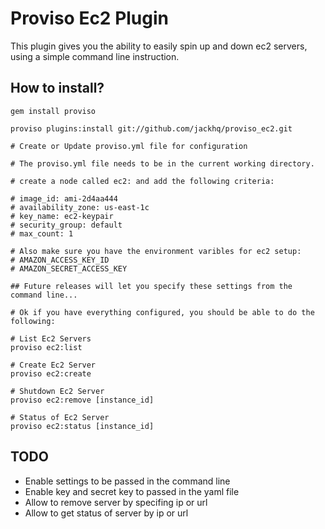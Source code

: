 # Proviso Ec2 Plugin

This plugin gives you the ability to easily spin up and down ec2 servers, 
using a simple command line instruction.

## How to install?

    gem install proviso
    
    proviso plugins:install git://github.com/jackhq/proviso_ec2.git
    
    # Create or Update proviso.yml file for configuration 
    
    # The proviso.yml file needs to be in the current working directory.
    
    # create a node called ec2: and add the following criteria:
    
    # image_id: ami-2d4aa444
    # availability_zone: us-east-1c
    # key_name: ec2-keypair
    # security_group: default
    # max_count: 1
    
    # Also make sure you have the environment varibles for ec2 setup:
    # AMAZON_ACCESS_KEY_ID
    # AMAZON_SECRET_ACCESS_KEY
    
    ## Future releases will let you specify these settings from the command line...
    
    # Ok if you have everything configured, you should be able to do the following:
    
    # List Ec2 Servers
    proviso ec2:list
  
    # Create Ec2 Server
    proviso ec2:create
    
    # Shutdown Ec2 Server
    proviso ec2:remove [instance_id]
    
    # Status of Ec2 Server
    proviso ec2:status [instance_id]
    
## TODO

* Enable settings to be passed in the command line
* Enable key and secret key to passed in the yaml file
* Allow to remove server by specifing ip or url
* Allow to get status of server by ip or url

    
    